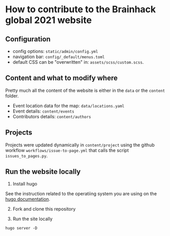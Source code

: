# How to contribute to the Brainhack global 2021 website

## Configuration

- config options: `static/admin/config.yml`
- navigation bar: `config/_default/menus.toml`
- default CSS can be "overwritten" in: `assets/scss/custom.scss`.

## Content and what to modify where

Pretty much all the content of the website is either in the `data` or the
`content` folder.

- Event location data for the map: `data/locations.yaml`
- Event details: `content/events`
- Contributors details: `content/authors`

## Projects

Projects were updated dynamically in `content/project` using the github workflow
`workflows/issue-to-page.yml` that calls the script `issues_to_pages.py`.

## Run the website locally

1. Install hugo

See the instruction related to the operatiing system you are using on the
[hugo documentation](https://gohugo.io/getting-started/installing/).

2. Fork and clone this repository

3. Run the site locally

```
hugo server -D
```
